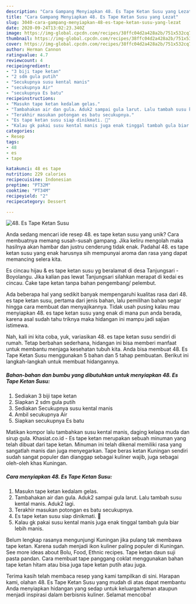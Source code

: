 ```yaml
---
description: "Cara Gampang Menyiapkan 48. Es Tape Ketan Susu yang Lezat"
title: "Cara Gampang Menyiapkan 48. Es Tape Ketan Susu yang Lezat"
slug: 3040-cara-gampang-menyiapkan-48-es-tape-ketan-susu-yang-lezat
date: 2020-09-24T13:02:23.340Z
image: https://img-global.cpcdn.com/recipes/38ffc04d2a428a2b/751x532cq70/48-es-tape-ketan-susu-foto-resep-utama.jpg
thumbnail: https://img-global.cpcdn.com/recipes/38ffc04d2a428a2b/751x532cq70/48-es-tape-ketan-susu-foto-resep-utama.jpg
cover: https://img-global.cpcdn.com/recipes/38ffc04d2a428a2b/751x532cq70/48-es-tape-ketan-susu-foto-resep-utama.jpg
author: Herman Cannon
ratingvalue: 4.7
reviewcount: 4
recipeingredient:
- "3 biji tape ketan"
- "2 sdm gula putih"
- "Secukupnya susu kental manis"
- "secukupnya Air"
- "secukupnya Es batu"
recipeinstructions:
- "Masukn tape ketan kedalam gelas."
- "Tambahakan air dan gula. Aduk2 sampai gula larut. Lalu tambah susu kental manis. Aduk2 lagi."
- "Terakhir masukan potongan es batu secukupnya."
- "Es tape ketan susu siap dinikmati. 🤤"
- "Kalau gk pakai susu kental manis juga enak tinggal tambah gula biar lebih manis."
categories:
- Resep
tags:
- 48
- es
- tape

katakunci: 48 es tape 
nutrition: 229 calories
recipecuisine: Indonesian
preptime: "PT32M"
cooktime: "PT34M"
recipeyield: "2"
recipecategory: Dessert

---
```



![48. Es Tape Ketan Susu](https://img-global.cpcdn.com/recipes/38ffc04d2a428a2b/751x532cq70/48-es-tape-ketan-susu-foto-resep-utama.jpg)

Anda sedang mencari ide resep 48. es tape ketan susu yang unik? Cara membuatnya memang susah-susah gampang. Jika keliru mengolah maka hasilnya akan hambar dan justru cenderung tidak enak. Padahal 48. es tape ketan susu yang enak harusnya sih mempunyai aroma dan rasa yang dapat memancing selera kita.

Es cincau hijau &amp; es tape ketan susu yg beralamat di desa Tanjungsari - Boyolangu. Jika kalian pas lewat Tanjungsari silahkan merapat di kedai es cincau. Cake tape ketan tanpa bahan pengembang/ pelembut.

Ada beberapa hal yang sedikit banyak mempengaruhi kualitas rasa dari 48. es tape ketan susu, pertama dari jenis bahan, lalu pemilihan bahan segar hingga cara membuat dan menyajikannya. Tidak usah pusing kalau mau menyiapkan 48. es tape ketan susu yang enak di mana pun anda berada, karena asal sudah tahu triknya maka hidangan ini mampu jadi sajian istimewa.


Nah, kali ini kita coba, yuk, variasikan 48. es tape ketan susu sendiri di rumah. Tetap berbahan sederhana, hidangan ini bisa memberi manfaat untuk membantu menjaga kesehatan tubuh kita. Anda bisa membuat 48. Es Tape Ketan Susu menggunakan 5 bahan dan 5 tahap pembuatan. Berikut ini langkah-langkah untuk membuat hidangannya.

<!--inarticleads1-->

##### Bahan-bahan dan bumbu yang dibutuhkan untuk menyiapkan 48. Es Tape Ketan Susu:

1. Sediakan 3 biji tape ketan
1. Siapkan 2 sdm gula putih
1. Sediakan Secukupnya susu kental manis
1. Ambil secukupnya Air
1. Siapkan secukupnya Es batu


Matikan kompor lalu tambahkan susu kental manis, daging kelapa muda dan sirup gula. Khasiat.co.id - Es tape ketan merupakan sebuah minuman yang telah dibuat dari tape ketan. Minuman ini telah dikenal memiliki rasa yang sangatlah manis dan juga menyegarkan. Tape beras ketan Kuningan sendiri sudah sangat populer dan dianggap sebagai kuliner wajib, juga sebagai oleh-oleh khas Kuningan. 

<!--inarticleads2-->

##### Cara menyiapkan 48. Es Tape Ketan Susu:

1. Masukn tape ketan kedalam gelas.
1. Tambahakan air dan gula. Aduk2 sampai gula larut. Lalu tambah susu kental manis. Aduk2 lagi.
1. Terakhir masukan potongan es batu secukupnya.
1. Es tape ketan susu siap dinikmati. 🤤
1. Kalau gk pakai susu kental manis juga enak tinggal tambah gula biar lebih manis.


Belum lengkap rasanya mengunjungi Kuningan jika pulang tak membawa tape ketan. Karena sudah menjadi ikon kuliner paling populer di Kuningan. See more ideas about Bolu, Food, Ethnic recipes. Tape ketan daun suji pasta pandan. Cara membuat tape panggang coklat menggunakan bahan tape ketan hitam atau bisa juga tape ketan putih atau juga. 

Terima kasih telah membaca resep yang kami tampilkan di sini. Harapan kami, olahan 48. Es Tape Ketan Susu yang mudah di atas dapat membantu Anda menyiapkan hidangan yang sedap untuk keluarga/teman ataupun menjadi inspirasi dalam berbisnis kuliner. Selamat mencoba!
